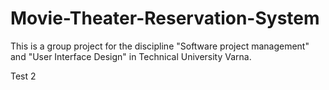 # Movie-Theater-Reservation-System
This is a group project for the discipline "Software project management" and "User Interface Design" in Technical University Varna.

Test 2